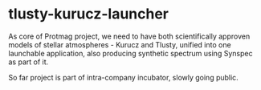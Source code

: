 # tlusty-kurucz-launcher

As core of Protmag project, we need to have both scientifically approven models of stellar atmospheres - Kurucz and Tlusty, unified into one launchable application, also producing synthetic spectrum using Synspec as part of it.

So far project is part of intra-company incubator, slowly going public.
